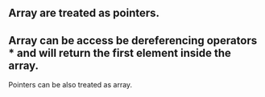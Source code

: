 ## Array are treated as pointers.
## Array can be access be dereferencing operators * and will return the first element inside the array.

Pointers can be also treated as array.
